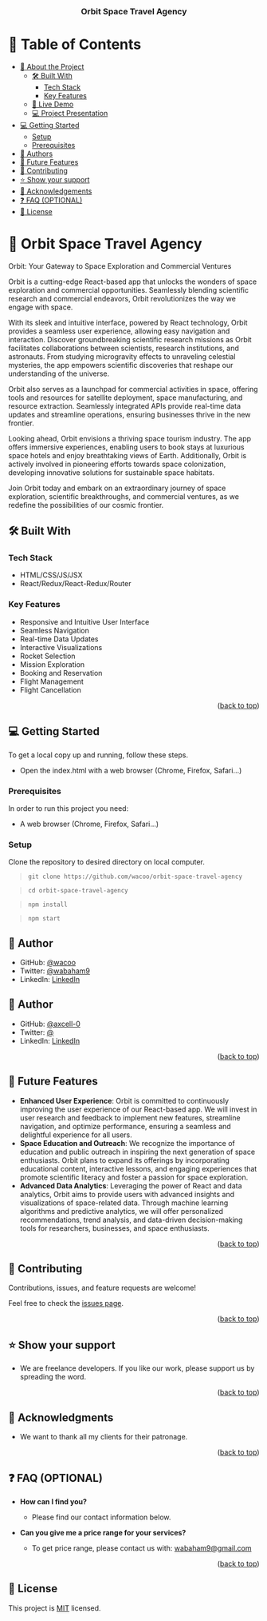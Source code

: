 <a name="readme-top"></a>

<!--
HOW TO USE:
This is an example of how you may give instructions on setting up your project locally.

Modify this file to match your project and remove sections that don't apply.

REQUIRED SECTIONS:
- Table of Contents
- About the Project
  - Built With
  - Live Demo
- Getting Started
- Authors
- Future Features
- Contributing
- Show your support
- Acknowledgements
- License

OPTIONAL SECTIONS:
- FAQ

After you're finished please remove all the comments and instructions!
-->

<div align="center">
  <!-- You are encouraged to replace this logo with your own! Otherwise you can also remove it. -->
  <!-- <img src="./src/images/s_logo.png" alt="logo" width="140"  height="auto" /> -->
  <br/>

  <h3><b>Orbit Space Travel Agency</b></h3>

</div>


# 📗 Table of Contents

- [📖 About the Project](#about-project)
  - [🛠 Built With](#built-with)
    - [Tech Stack](#tech-stack)
    - [Key Features](#key-features)
  - [🚀 Live Demo](#live-demo)
  - [💻 Project Presentation](#presentation)
- [💻 Getting Started](#getting-started)
  - [Setup](#setup)
  - [Prerequisites](#prerequisites)
- [👥 Authors](#authors)
- [🔭 Future Features](#future-features)
- [🤝 Contributing](#contributing)
- [⭐️ Show your support](#support)
- [🙏 Acknowledgements](#acknowledgements)
- [❓ FAQ (OPTIONAL)](#faq)
- [📝 License](#license)

<!-- PROJECT DESCRIPTION  -->

# 📖 Orbit Space Travel Agency <a name="about-project"></a>

Orbit: Your Gateway to Space Exploration and Commercial Ventures

Orbit is a cutting-edge React-based app that unlocks the wonders of space exploration and commercial opportunities. Seamlessly blending scientific research and commercial endeavors, Orbit revolutionizes the way we engage with space.

With its sleek and intuitive interface, powered by React technology, Orbit provides a seamless user experience, allowing easy navigation and interaction. Discover groundbreaking scientific research missions as Orbit facilitates collaborations between scientists, research institutions, and astronauts. From studying microgravity effects to unraveling celestial mysteries, the app empowers scientific discoveries that reshape our understanding of the universe.

Orbit also serves as a launchpad for commercial activities in space, offering tools and resources for satellite deployment, space manufacturing, and resource extraction. Seamlessly integrated APIs provide real-time data updates and streamline operations, ensuring businesses thrive in the new frontier.

Looking ahead, Orbit envisions a thriving space tourism industry. The app offers immersive experiences, enabling users to book stays at luxurious space hotels and enjoy breathtaking views of Earth. Additionally, Orbit is actively involved in pioneering efforts towards space colonization, developing innovative solutions for sustainable space habitats.

Join Orbit today and embark on an extraordinary journey of space exploration, scientific breakthroughs, and commercial ventures, as we redefine the possibilities of our cosmic frontier.

## 🛠 Built With <a name="built-with"></a>

### Tech Stack <a name="tech-stack"></a>
- HTML/CSS/JS/JSX
- React/Redux/React-Redux/Router


<!-- Features -->

### Key Features <a name="key-features"></a>
- Responsive and Intuitive User Interface
- Seamless Navigation
- Real-time Data Updates
- Interactive Visualizations
- Rocket Selection
- Mission Exploration
- Booking and Reservation
- Flight Management
- Flight Cancellation

<p align="right">(<a href="#readme-top">back to top</a>)</p>
<!-- GETTING STARTED -->

## 💻 Getting Started <a name="getting-started"></a>
To get a local copy up and running, follow these steps.
- Open the index.html with a web browser (Chrome, Firefox, Safari...)

### Prerequisites

In order to run this project you need:
- A web browser (Chrome, Firefox, Safari...)
<!--
Example command:

```sh
 gem install rails
```
 -->

### Setup
Clone the repository to desired directory on local computer.
> `git clone https://github.com/wacoo/orbit-space-travel-agency`

> `cd orbit-space-travel-agency`

> `npm install`

> `npm start`

## 👥 Author <a name="authors"></a>
- GitHub: [@wacoo](https://github.com/wacoo)
- Twitter: [@wabaham9](https://twitter.com/wabaham9)
- LinkedIn: [LinkedIn](https://linkedin.com/in/wondmagegn-abriham-b867289a)

## 👥 Author <a name="authors"></a>
- GitHub: [@axcell-0](https://github.com/axcell-0)
- Twitter: [@](https://twitter.com/)
- LinkedIn: [LinkedIn](https://linkedin.com/in)

<p align="right">(<a href="#readme-top">back to top</a>)</p>

<!-- FUTURE FEATURES -->

## 🔭 Future Features <a name="future-features"></a>
- **Enhanced User Experience**: Orbit is committed to continuously improving the user experience of our React-based app. We will invest in user research and feedback to implement new features, streamline navigation, and optimize performance, ensuring a seamless and delightful experience for all users.
- **Space Education and Outreach**: We recognize the importance of education and public outreach in inspiring the next generation of space enthusiasts. Orbit plans to expand its offerings by incorporating educational content, interactive lessons, and engaging experiences that promote scientific literacy and foster a passion for space exploration.
- **Advanced Data Analytics**: Leveraging the power of React and data analytics, Orbit aims to provide users with advanced insights and visualizations of space-related data. Through machine learning algorithms and predictive analytics, we will offer personalized recommendations, trend analysis, and data-driven decision-making tools for researchers, businesses, and space enthusiasts.
<p align="right">(<a href="#readme-top">back to top</a>)</p>

<!-- CONTRIBUTING -->

## 🤝 Contributing <a name="contributing"></a>

Contributions, issues, and feature requests are welcome!

Feel free to check the [issues page](../../issues/).

<p align="right">(<a href="#readme-top">back to top</a>)</p>

<!-- SUPPORT -->

## ⭐️ Show your support <a name="support"></a>

- We are freelance developers. If you like our work, please support us by spreading the word.

<p align="right">(<a href="#readme-top">back to top</a>)</p>

<!-- ACKNOWLEDGEMENTS -->

## 🙏 Acknowledgments <a name="acknowledgements"></a>
- We want to thank all my clients for their patronage.

<p align="right">(<a href="#readme-top">back to top</a>)</p>

<!-- FAQ (optional) -->

## ❓ FAQ (OPTIONAL) <a name="faq"></a>
- **How can I find you?**

  - Please find our contact information below.

- **Can you give me a price range for your services?**

  - To get price range, please contact us with: wabaham9@gmail.com

<p align="right">(<a href="#readme-top">back to top</a>)</p>

<!-- LICENSE -->

## 📝 License <a name="license"></a>

This project is [MIT](MIT.md) licensed.
